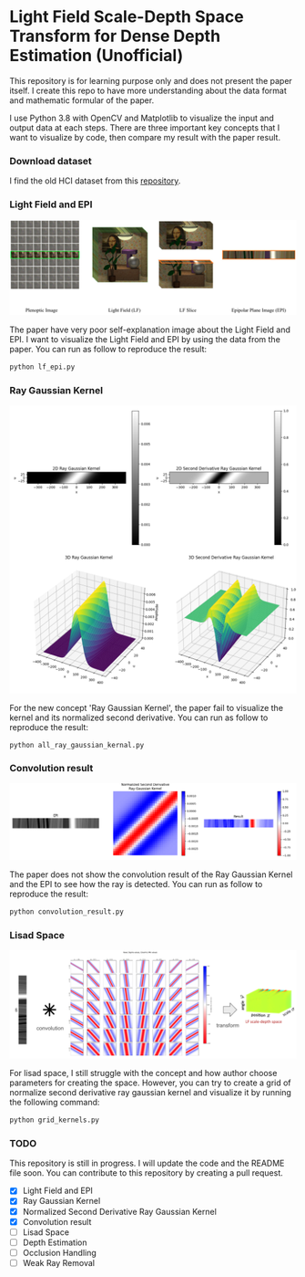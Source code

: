 
# Light Field Scale-Depth Space Transform for Dense Depth Estimation (Unofficial)

This repository is for learning purpose only and does not present the paper itself. I create this repo to have more understanding about the data format and mathematic formular of the paper.

I use Python 3.8 with OpenCV and Matplotlib to visualize the input and output data at each steps. There are three important key concepts that I want to visualize by code, then compare my result with the paper result.

### Download dataset

I find the old HCI dataset from this [repository](https://github.com/hasanlatif/HCI-Dataset-old-).

### Light Field and EPI

![Light Field and EPI](images/lf-epi.png)

The paper have very poor self-explanation image about the Light Field and EPI. I want to visualize the Light Field and EPI by using the data from the paper. You can run as follow to reproduce the result:

```bash
python lf_epi.py
```

### Ray Gaussian Kernel

![Ray Gaussian Kernel](output/all_ray_gaussian_kernels.png)

For the new concept 'Ray Gaussian Kernel', the paper fail to visualize the kernel and its normalized second derivative. You can run as follow to reproduce the result:

```bash
python all_ray_gaussian_kernal.py
```

### Convolution result

![Convolution result](output/epi_kernel_result.png)

The paper does not show the convolution result of the Ray Gaussian Kernel and the EPI to see how the ray is detected. You can run as follow to reproduce the result:

```bash
python convolution_result.py
```

### Lisad Space

![Lisad Space](images/lisad_space.png)

For lisad space, I still struggle with the concept and how author choose parameters for creating the space. However, you can try to create a grid of normalize second derivative ray gaussian kernel and visualize it by running the following command:

```bash
python grid_kernels.py
```

### TODO

This repository is still in progress. I will update the code and the README file soon. You can contribute to this repository by creating a pull request.

* [x] Light Field and EPI
* [x] Ray Gaussian Kernel
* [x] Normalized Second Derivative Ray Gaussian Kernel
* [x] Convolution result
* [ ] Lisad Space
* [ ] Depth Estimation
* [ ] Occlusion Handling
* [ ] Weak Ray Removal
